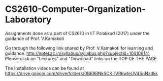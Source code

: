 # CS2610-Computer-Organization-Laboratory
Assignments done as a part of CS2610 in IIT Palakkad (2017) under the guidance of Prof. V.Kamakoti

 Go through the following link shared by Prof. V.Kamakoti for learning and guidance.
 <http://nptel.ac.in/syllabus/syllabus.php?subjectId=106106141>
 Please click on "Lectures" and "Download" links on the TOP OF THE PAGE

The Installation videos can be found at 
<https://drive.google.com/drive/folders/0B69BNkSCKIrVRkwteUV4SnNzdkk>
